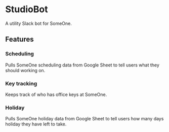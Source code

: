 # StudioBot
A utility Slack bot for SomeOne.

## Features

### Scheduling
Pulls SomeOne scheduling data from Google Sheet to tell users what they should working on.

### Key tracking
Keeps track of who has office keys at SomeOne.

### Holiday
Pulls SomeOne holiday data from Google Sheet to tell users how many days holiday they have left to take.
